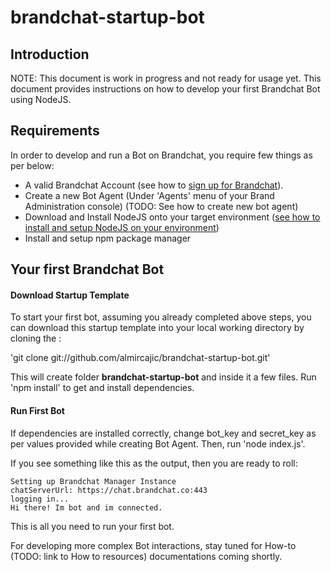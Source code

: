 # brandchat-startup-bot
## Introduction
NOTE: This document is work in progress and not ready for usage yet. 
This document provides instructions on how to develop your first Brandchat Bot using NodeJS.

## Requirements
In order to develop and run a Bot on Brandchat, you require few things as per below: 
-	A valid Brandchat Account (see how to [sign up for Brandchat](https://www.brandchat.co/brands)).
-	Create a new Bot Agent (Under 'Agents' menu of your Brand Administration console) (TODO: See how to create new bot agent)
-	Download and Install NodeJS onto your target environment ([see how to install and setup NodeJS on your environment](https://nodejs.org/en/download/package-manager/))
-  Install and setup npm package manager 

## Your first Brandchat Bot

#### Download Startup Template
To start your first bot, assuming you already completed above steps, you can download this startup template into your local working directory by cloning the :

'git clone git://github.com/almircajic/brandchat-startup-bot.git'

This will create folder **brandchat-startup-bot** and inside it a few files. Run 'npm install' to get and install dependencies.

#### Run First Bot 
If dependencies are installed correctly, change bot_key and secret_key as per values provided while creating Bot Agent. Then, run 'node index.js'.
 
If you see something like this as the output, then you are ready to roll:

```
Setting up Brandchat Manager Instance
chatServerUrl: https://chat.brandchat.co:443
logging in...
Hi there! Im bot and im connected.
```

This is all you need to run your first bot. 

For developing more complex Bot interactions, stay tuned for How-to (TODO: link to How to resources) documentations coming shortly.

